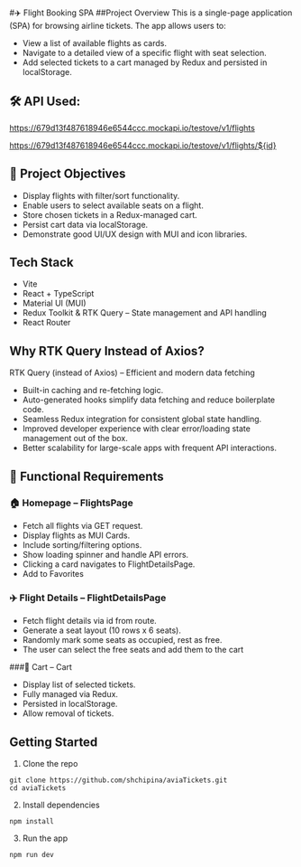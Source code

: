 #✈️ Flight Booking SPA
##Project Overview
This is a single-page application (SPA) for browsing airline tickets. The app allows users to:

- View a list of available flights as cards.
- Navigate to a detailed view of a specific flight with seat selection.
- Add selected tickets to a cart managed by Redux and persisted in localStorage.

## 🛠️ API Used:
https://679d13f487618946e6544ccc.mockapi.io/testove/v1/flights

https://679d13f487618946e6544ccc.mockapi.io/testove/v1/flights/${id}


## 🎯 Project Objectives
- Display flights with filter/sort functionality.
- Enable users to select available seats on a flight.
- Store chosen tickets in a Redux-managed cart.
- Persist cart data via localStorage.
- Demonstrate good UI/UX design with MUI and icon libraries.

## Tech Stack
- Vite
- React + TypeScript
- Material UI (MUI)
- Redux Toolkit & RTK Query – State management and API handling
- React Router

##  Why RTK Query Instead of Axios? 
RTK Query (instead of Axios) – Efficient and modern data fetching
- Built-in caching and re-fetching logic.
- Auto-generated hooks simplify data fetching and reduce boilerplate code.
- Seamless Redux integration for consistent global state handling.
- Improved developer experience with clear error/loading state management out of the box.
- Better scalability for large-scale apps with frequent API interactions.

## 🔧 Functional Requirements
### 🏠 Homepage – FlightsPage
- Fetch all flights via GET request.
- Display flights as MUI Cards.
- Include sorting/filtering options.
- Show loading spinner and handle API errors.
- Clicking a card navigates to FlightDetailsPage.
- Add to Favorites

### ✈️ Flight Details – FlightDetailsPage
- Fetch flight details via id from route.
- Generate a seat layout (10 rows x 6 seats).
- Randomly mark some seats as occupied, rest as free.
- The user can select the free seats and add them to the cart

###🛒 Cart – Cart
- Display list of selected tickets.
- Fully managed via Redux.
- Persisted in localStorage.
- Allow removal of tickets.


##  Getting Started
1. Clone the repo
```
git clone https://github.com/shchipina/aviaTickets.git
cd aviaTickets
```
2. Install dependencies
```
npm install
```
3. Run the app
```
npm run dev
